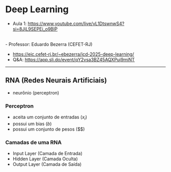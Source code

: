 # Deep Learning

- Aula 1: https://www.youtube.com/live/vL1DtswnwS4?si=8JjL9SEPEi_o9BIP

<br>
- Professor: Eduardo Bezerra (CEFET-RJ)

- https://eic.cefet-rj.br/~ebezerra/jcd-2025-deep-learning/
- Q&A: https://app.sli.do/event/qY2vsa3BZ45AQXPuj9miNT

---




## RNA (Redes Neurais Artificiais)
- neurônio (perceptron)

### Perceptron
- aceita um conjunto de entradas ($x_i$)
- possui um bias ($b$)
- possui um conjunto de pesos ($$)

### Camadas de uma RNA
- Input Layer (Camada de Entrada)
- Hidden Layer (Camada Oculta)
- Output Layer (Camada de Saída)
